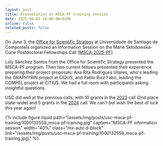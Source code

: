 ```yaml
---
layout: post
title: Presentation at MSCA-PF training session
date: 2025-06-03 10:00:00+0200
inline: false
related_posts: false
---
```


On June 3, the [Office for Scientific Strategy](https://imaisd.usc.es/default.asp?i=en&s=) at Universidade de Santiago de Compostela organized an Information Session on the Marie Skłodowska-Curie Postdoctoral Fellowships Call ([MSCA-2025-PF](https://ec.europa.eu/info/funding-tenders/opportunities/portal/screen/opportunities/topic-details/HORIZON-MSCA-2025-PF-01-01)).

Loly Sánchez Santos from the Office for Scientific Strategy presented the MSCA-PF program. Then two current fellows presented their experience preparing their project proposals: Ana Rita Rodrigues Vilares, who's leading the GRAPHYRIN project at CIQUS, and Pablo Ruiz Fabo, leading the COMPEL project at CiTIUS. We had a full room with participants asking insightful questions.

USC did well at the previous calls, with 10 grants in the [2023](https://www.usc.gal/en/node/44750) call (2nd place state-wide) and 5 grants in the [2024](https://www.usc.gal/gl/xornal/novas/usc-consegue-axudas-europeas-marie-curie-situa-primeiras-institucions) call. We can't but wish the best of luck this year again!


{% include figure.liquid
   path="/assets/img/posts/usc-msca-pf-training/1000132559_msca-pf-training.jpg"
   caption="MSCA-PF information session"
   width="40%"
   class="mx-auto d-block"
   link="/assets/img/posts/usc-msca-pf-training/1000132559_msca-pf-training.jpg)"
%}
